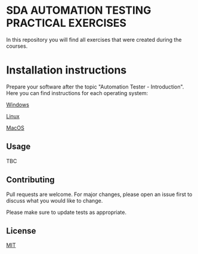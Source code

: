 # SDA AUTOMATION TESTING PRACTICAL EXERCISES


In this repository you will find all exercises that were created during the courses.
# Installation instructions 
Prepare your software after the topic "Automation Tester - Introduction". 
Here you can find instructions for each operating system:

[Windows](resources/Automation_Tester_-_Installation_instruction_-_Windows.pdf)

[Linux](resources/Automation_Tester-_Installation_instruction_-_Linux.pdf)

[MacOS](resources/Automation_Tester_-_Installation_instruction_-_MacOS.pdf)

## Usage
TBC

## Contributing
Pull requests are welcome. For major changes, please open an issue first to discuss what you would like to change.

Please make sure to update tests as appropriate.

## License
[MIT](https://choosealicense.com/licenses/mit/)
